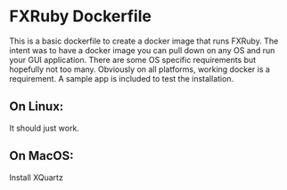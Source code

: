 FXRuby Dockerfile
=================
This is a basic dockerfile to create a docker image that runs FXRuby. The intent was to have a docker image you can pull down on any
OS and run your GUI application. There are some OS specific requirements but hopefully not too many. Obviously on all platforms,
working docker is a requirement. A sample app is included to test the installation.


On Linux:
---------
It should just work.


On MacOS:
---------
Install XQuartz
